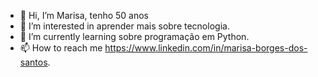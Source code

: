 - 👋 Hi, I’m Marisa, tenho 50 anos
- 👀 I’m interested in aprender mais sobre tecnologia.
- 🌱 I’m currently learning sobre programação em Python.
- 📫 How to reach me https://www.linkedin.com/in/marisa-borges-dos-santos.

<!---
Maryhelen2806/Maryhelen2806 is a ✨ special ✨ repository because its `README.md` (this file) appears on your GitHub profile.
You can click the Preview link to take a look at your changes.
--->
